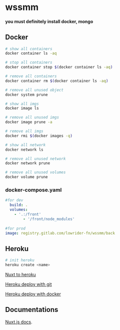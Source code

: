 # wssmm 

#### you must definitely install docker, mongo

## Docker
```bash
# show all containers 
docker container ls -aq

# stop all containers
docker container stop $(docker container ls -aq)

# remove all containers
docker container rm $(docker container ls -aq)

# remove all unused object
docker system prune

# show all imgs
docker image ls

# remove all unused imgs 
docker image prune -a

# remove all imgs
docker rmi $(docker images -q)

# show all network
docker network ls

# remove all unused network 
docker network prune

# remove all unused volumes
docker volume prune

```



### docker-compose.yaml
```yaml
#for dev
  build: .
  volumes:
    - '.:/front'
		- '/front/node_modules'
	  
#for prod
image: registry.gitlab.com/lowrider-fn/wssmm/back
```

## Heroku

```bash
# init heroku 
heroku create <name>
```
[Nuxt to heroku](https://ru.nuxtjs.org/faq/heroku-deployment/)

[Heroku deploy with git](https://devcenter.heroku.com/categories/deploying-with-git)

[Heroku deploy with docker](https://devcenter.heroku.com/articles/container-registry-and-runtime)

## Documentations
[Nuxt.js docs](https://nuxtjs.org).
